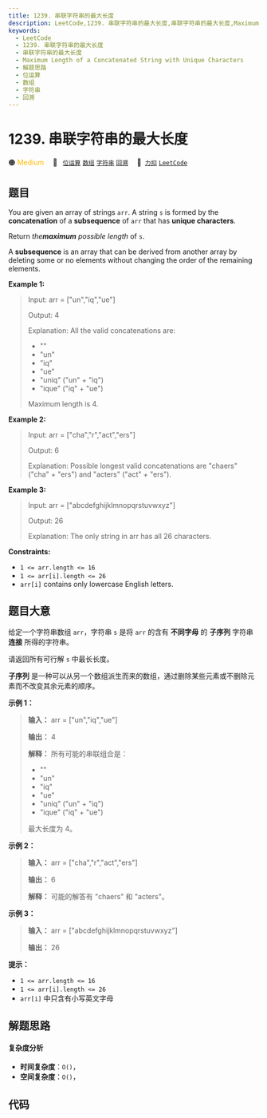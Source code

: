 ```yaml
---
title: 1239. 串联字符串的最大长度
description: LeetCode,1239. 串联字符串的最大长度,串联字符串的最大长度,Maximum Length of a Concatenated String with Unique Characters,解题思路,位运算,数组,字符串,回溯
keywords:
  - LeetCode
  - 1239. 串联字符串的最大长度
  - 串联字符串的最大长度
  - Maximum Length of a Concatenated String with Unique Characters
  - 解题思路
  - 位运算
  - 数组
  - 字符串
  - 回溯
---
```


# 1239. 串联字符串的最大长度

🟠 <font color=#ffb800>Medium</font>&emsp; 🔖&ensp; [`位运算`](/tag/bit-manipulation.md) [`数组`](/tag/array.md) [`字符串`](/tag/string.md) [`回溯`](/tag/backtracking.md)&emsp; 🔗&ensp;[`力扣`](https://leetcode.cn/problems/maximum-length-of-a-concatenated-string-with-unique-characters) [`LeetCode`](https://leetcode.com/problems/maximum-length-of-a-concatenated-string-with-unique-characters)

## 题目

You are given an array of strings `arr`. A string `s` is formed by the
**concatenation** of a **subsequence** of `arr` that has **unique
characters**.

Return _the**maximum** possible length_ of `s`.

A **subsequence** is an array that can be derived from another array by
deleting some or no elements without changing the order of the remaining
elements.



**Example 1:**

> Input: arr = ["un","iq","ue"]
> 
> Output: 4
> 
> Explanation: All the valid concatenations are:
> - ""
> - "un"
> - "iq"
> - "ue"
> - "uniq" ("un" + "iq")
> - "ique" ("iq" + "ue")
> 
> Maximum length is 4.

**Example 2:**

> Input: arr = ["cha","r","act","ers"]
> 
> Output: 6
> 
> Explanation: Possible longest valid concatenations are "chaers" ("cha" + "ers") and "acters" ("act" + "ers").

**Example 3:**

> Input: arr = ["abcdefghijklmnopqrstuvwxyz"]
> 
> Output: 26
> 
> Explanation: The only string in arr has all 26 characters.

**Constraints:**

  * `1 <= arr.length <= 16`
  * `1 <= arr[i].length <= 26`
  * `arr[i]` contains only lowercase English letters.


## 题目大意

给定一个字符串数组 `arr`，字符串 `s` 是将 `arr` 的含有 **不同字母** 的 **子序列** 字符串 **连接** 所得的字符串。

请返回所有可行解 `s` 中最长长度。

**子序列** 是一种可以从另一个数组派生而来的数组，通过删除某些元素或不删除元素而不改变其余元素的顺序。



**示例 1：**

> 
> 
> 
> 
> 
> **输入：** arr = ["un","iq","ue"]
> 
> **输出：** 4
> 
> **解释：** 所有可能的串联组合是：
> - ""
> - "un"
> - "iq"
> - "ue"
> - "uniq" ("un" + "iq")
> - "ique" ("iq" + "ue")
> 
> 最大长度为 4。
> 
> 

**示例 2：**

> 
> 
> 
> 
> 
> **输入：** arr = ["cha","r","act","ers"]
> 
> **输出：** 6
> 
> **解释：** 可能的解答有 "chaers" 和 "acters"。
> 
> 

**示例 3：**

> 
> 
> 
> 
> 
> **输入：** arr = ["abcdefghijklmnopqrstuvwxyz"]
> 
> **输出：** 26
> 
> 



**提示：**

  * `1 <= arr.length <= 16`
  * `1 <= arr[i].length <= 26`
  * `arr[i]` 中只含有小写英文字母


## 解题思路

#### 复杂度分析

- **时间复杂度**：`O()`，
- **空间复杂度**：`O()`，

## 代码

```javascript

```